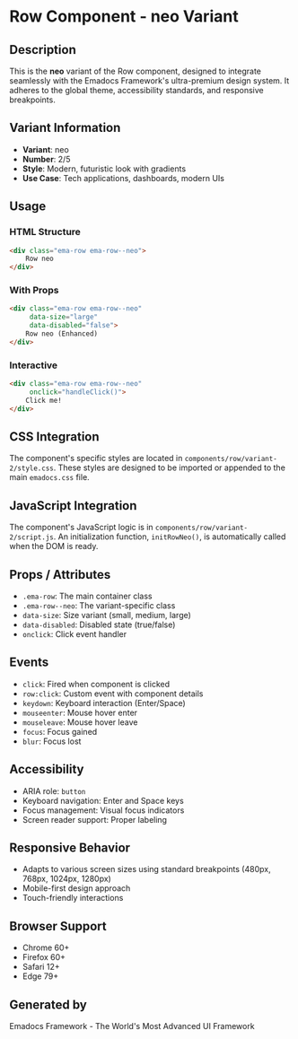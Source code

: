 # Row Component - neo Variant

## Description
This is the **neo** variant of the Row component, designed to integrate seamlessly with the Emadocs Framework's ultra-premium design system. It adheres to the global theme, accessibility standards, and responsive breakpoints.

## Variant Information
- **Variant**: neo
- **Number**: 2/5
- **Style**: Modern, futuristic look with gradients
- **Use Case**: Tech applications, dashboards, modern UIs

## Usage

### HTML Structure
```html
<div class="ema-row ema-row--neo">
    Row neo
</div>
```

### With Props
```html
<div class="ema-row ema-row--neo" 
     data-size="large" 
     data-disabled="false">
    Row neo (Enhanced)
</div>
```

### Interactive
```html
<div class="ema-row ema-row--neo" 
     onclick="handleClick()">
    Click me!
</div>
```

## CSS Integration
The component's specific styles are located in `components/row/variant-2/style.css`. These styles are designed to be imported or appended to the main `emadocs.css` file.

## JavaScript Integration
The component's JavaScript logic is in `components/row/variant-2/script.js`. An initialization function, `initRowNeo()`, is automatically called when the DOM is ready.

## Props / Attributes
- `.ema-row`: The main container class
- `.ema-row--neo`: The variant-specific class
- `data-size`: Size variant (small, medium, large)
- `data-disabled`: Disabled state (true/false)
- `onclick`: Click event handler

## Events
- `click`: Fired when component is clicked
- `row:click`: Custom event with component details
- `keydown`: Keyboard interaction (Enter/Space)
- `mouseenter`: Mouse hover enter
- `mouseleave`: Mouse hover leave
- `focus`: Focus gained
- `blur`: Focus lost

## Accessibility
- ARIA role: `button`
- Keyboard navigation: Enter and Space keys
- Focus management: Visual focus indicators
- Screen reader support: Proper labeling

## Responsive Behavior
- Adapts to various screen sizes using standard breakpoints (480px, 768px, 1024px, 1280px)
- Mobile-first design approach
- Touch-friendly interactions

## Browser Support
- Chrome 60+
- Firefox 60+
- Safari 12+
- Edge 79+

## Generated by
Emadocs Framework - The World's Most Advanced UI Framework
